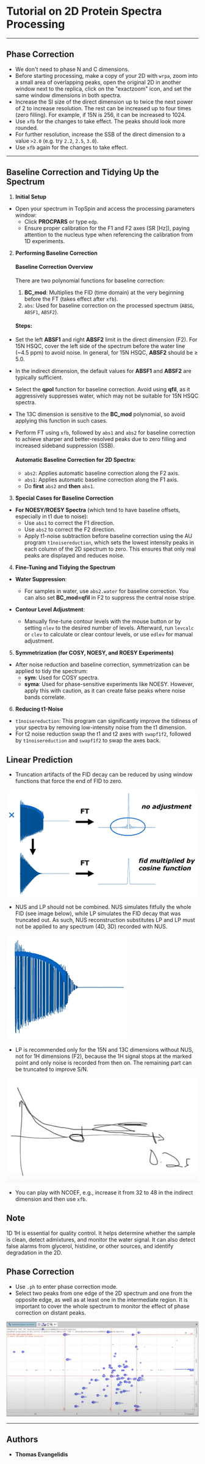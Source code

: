 # Tutorial on 2D Protein Spectra Processing

----------------------------

## Phase Correction

   - We don't need to phase N and C dimensions.
   - Before starting processing, make a copy of your 2D with `wrpa`, zoom into a small area of overlapping peaks, open 
the original 2D in another window next to the replica, click on the "exactzoom" icon, and set the same window 
dimensions in both spectra.
   - Increase the SI size of the direct dimension up to twice the next power of 2 to increase resolution. The rest can 
be increased up to four times (zero filling). For example, if 15N is 256, it can be increased to 1024.
   - Use `xfb` for the changes to take effect. The peaks should look more rounded.
   - For further resolution, increase the SSB of the direct dimension to a value `>2.0` (e.g. try `2.2`, `2.5`, `3.0`).
   - Use `xfb` again for the changes to take effect.

------------------------

## Baseline Correction and Tidying Up the Spectrum

1. **Initial Setup**
- Open your spectrum in TopSpin and access the processing parameters window:
  - Click **PROCPARS** or type `edp`.
  - Ensure proper calibration for the F1 and F2 axes (SR [Hz]), paying attention to the nucleus type when referencing the calibration from 1D experiments.

2. **Performing Baseline Correction**

    #### Baseline Correction Overview
    There are two polynomial functions for baseline correction:
    1. **BC_mod**: Multiplies the FID (time domain) at the very beginning before the FT (takes effect after `xfb`).
    2. `abs`: Used for baseline correction on the processed spectrum (`ABSG`, `ABSF1`, `ABSF2`).

    #### Steps:
- Set the left **ABSF1** and right **ABSF2** limit in the direct dimension (F2). For 15N HSQC, cover the left side of 
the spectrum before the water line (~4.5 ppm) to avoid noise. In general, for 15N HSQC, **ABSF2** should be ≥ 5.0.
- In the indirect dimension, the default values for **ABSF1** and **ABSF2** are typically sufficient.
- Select the **qpol** function for baseline correction. Avoid using **qfil**, as it aggressively suppresses water, 
which may not be suitable for 15N HSQC spectra.
- The 13C dimension is sensitive to the **BC_mod** polynomial, so avoid applying this function in such cases.
- Perform FT using `xfb`, followed by `abs1` and `abs2` for baseline correction to achieve sharper and better-resolved 
peaks due to zero filling and increased sideband suppression (SSB).

    #### Automatic Baseline Correction for 2D Spectra:
  - `abs2`: Applies automatic baseline correction along the F2 axis.
  - `abs1`: Applies automatic baseline correction along the F1 axis.
  - Do **first** `abs2` and **then** `abs1`.

3. **Special Cases for Baseline Correction**
- **For NOESY/ROESY Spectra** (which tend to have baseline offsets, especially in t1 due to noise):
  - Use `abs1` to correct the F1 direction.
  - Use `abs2` to correct the F2 direction.
  - Apply t1-noise subtraction before baseline correction using the AU program `t1noisereduction`, which sets the 
lowest intensity peaks in each column of the 2D spectrum to zero. This ensures that only real peaks are displayed 
and reduces noise.

4. **Fine-Tuning and Tidying the Spectrum**
- **Water Suppression**: 
  - For samples in water, use `abs2.water` for baseline correction. You can also set **BC_mod=qfil** in F2 to suppress 
the central noise stripe.
  
- **Contour Level Adjustment**:
  - Manually fine-tune contour levels with the mouse button or by setting `nlev` to the desired number of levels. 
Afterward, run `levcalc` or `clev` to calculate or clear contour levels, or use `edlev` for manual adjustment.

5. **Symmetrization (for COSY, NOESY, and ROESY Experiments)**
- After noise reduction and baseline correction, symmetrization can be applied to tidy the spectrum:
  - **sym**: Used for COSY spectra.
  - **syma**: Used for phase-sensitive experiments like NOESY. However, apply this with caution, as it can create false 
peaks where noise bands correlate.

6. **Reducing t1-Noise**
- `t1noisereduction`: This program can significantly improve the tidiness of your spectra by removing low-intensity 
noise from the t1 dimension.
- For t2 noise reduction swap the t1 and t2 axes with `swapf1f2`, followed by `t1noisereduction` and `swapf1f2`
to swap the axes back.

## Linear Prediction

- Truncation artifacts of the FID decay can be reduced by using window functions that force the end of FID to zero.

![Linear Prediction vs NUS](images/Linear_Prediction.png)

- NUS and LP should not be combined. NUS simulates fitfully the whole FID (see image below), while LP simulates the FID decay that was 
truncated out. As such, NUS reconstruction substitutes LP and LP must not be applied to any spectrum (4D, 3D) recorded 
with NUS.

![Linear Prediction vs NUS](images/NUS.png)

- LP is recommended only for the 15N and 13C dimensions without NUS, not for 1H dimensions (F2), because the 1H signal 
stops at the marked point and only noise is recorded from then on. The remaining part can be truncated to improve S/N.

![1H Signal Recording](images/1H_signal_recording.png)

- You can play with NCOEF, e.g., increase it from 32 to 48 in the indirect dimension and then use `xfb`.

## Note

1D 1H is essential for quality control. It helps determine whether the sample is clean, detect admixtures, and monitor 
the water signal. It can also detect false alarms from glycerol, histidine, or other sources, and identify degradation in the 2D.

## Phase Correction

- Use `.ph` to enter phase correction mode.
- Select two peaks from one edge of the 2D spectrum and one from the opposite edge, as well as at least one in the 
intermediate region. It is important to cover the whole spectrum to monitor the effect of phase correction on distant peaks.

![2D Peak Selection](./images/2D_peak_selection.png)

-----------------------------
## Authors

- **Thomas Evangelidis**
